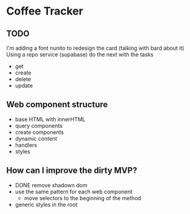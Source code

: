 # Coffee Tracker

## TODO
I'm adding a font nunito to redesign the card (talking with bard about it)
Using a repo service (supabase) do the next with the tasks
- get
- create
- delete
- update

## Web component structure
- base HTML with innerHTML
- query components
- create components
- dynamic content
- handlers
- styles

## How can I improve the dirty MVP?
- DONE remove shadown dom
- use the same pattern for each web component
  - move selectors to the beginning of the method
- generic styles in the root